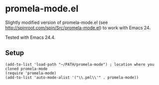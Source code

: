 # promela-mode.el

Slightly modified version of promela-mode.el (see
http://spinroot.com/spin/Src/promela-mode.el) to work with Emacs 24.

Tested with Emacs 24.4. 

## Setup

```elisp
(add-to-list 'load-path "~/PATH/promela-mode") ; location where you cloned promela-mode
(require 'promela-mode)
(add-to-list 'auto-mode-alist '("\\.pml\\'" . promela-mode))
```
